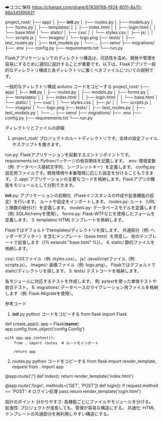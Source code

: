 
➡ココに保存
https://chatgpt.com/share/67839768-f924-8011-8a70-96a345f95631


project_root/
├── app/
│   ├── __init__.py
│   ├── routes.py
│   ├── models.py
│   ├── forms.py
│   ├── templates/
│   │   ├── index.html
│   │   ├── login.html
│   │   └── base.html
│   └── static/
│       ├── css/
│       │   └── styles.css
│       ├── js/
│       │   └── scripts.js
│       └── images/
│           └── logo.png
├── tests/
│   ├── test_routes.py
│   ├── test_models.py
│   └── ...
├── venv/
├── migrations/
├── .env
├── config.py
├── requirements.txt
└── run.py



Flaskアプリケーションでのディレクトリ構造は、可読性を高め、開発や管理を容易にするために適切に設計することが重要です。以下は、Flaskアプリで一般的なディレクトリ構成と各ディレクトリに置くべきファイルについての説明です。

一般的なディレクトリ構成
arduino
コードをコピーする
project_root/
├── app/
│   ├── __init__.py
│   ├── routes.py
│   ├── models.py
│   ├── forms.py
│   ├── templates/
│   │   ├── index.html
│   │   ├── login.html
│   │   └── base.html
│   └── static/
│       ├── css/
│       │   └── styles.css
│       ├── js/
│       │   └── scripts.js
│       └── images/
│           └── logo.png
├── tests/
│   ├── test_routes.py
│   ├── test_models.py
│   └── ...
├── venv/
├── migrations/
├── .env
├── config.py
├── requirements.txt
└── run.py


ディレクトリとファイルの詳細
1. project_root/
プロジェクトのルートディレクトリです。全体の設定ファイルやスクリプトを置きます。

run.py: Flaskアプリケーションを起動するエントリポイントです。
requirements.txt: Pythonパッケージの依存関係を記載します。
.env: 環境変数（例: データベース接続文字列、シークレットキー）を定義します。
config.py: 設定用ファイルです。開発環境や本番環境に応じた設定を分けることもできます。
2. app/
アプリケーションの主要なコードを格納します。Flaskアプリの機能をモジュールとして分割できます。

__init__.py:
アプリケーションの初期化（Flaskインスタンスの作成や拡張機能の設定）を行います。
ルートや設定をインポートします。
routes.py: ルート（URLと関数の紐付け）を定義します。
models.py: データベースモデルを定義します（例: SQLAlchemyを使用）。
forms.py: Flask-WTFなどを使用したフォームを定義します。
3. templates/
HTMLテンプレートを格納します。

Flaskではデフォルトでtemplates/ディレクトリを探します。
共通部分（例: ヘッダーやフッター）を含むテンプレート（base.html）を用意し、他のテンプレートで拡張します（{% extends "base.html" %}）。
4. static/
静的ファイルを格納します。

css/: CSSファイル（例: styles.css）。
js/: JavaScriptファイル（例: scripts.js）。
images/: 画像ファイル（例: logo.png）。
Flaskではデフォルトでstatic/ディレクトリを探します。
5. tests/
テストコードを格納します。

各モジュールに対応するテストを作成します。
例: pytestを使った単体テストや統合テスト。
6. migrations/
データベースのマイグレーション用ファイルを格納します（例: Flask-Migrateを使用）。

参考コード
1. __init__.py
python
コードをコピーする
from flask import Flask

def create_app():
    app = Flask(__name__)
    app.config.from_object('config.Config')

    with app.app_context():
        from . import routes  # ルートをインポート

        return app
2. routes.py
python
コードをコピーする
from flask import render_template, request
from . import app

@app.route('/')
def index():
    return render_template('index.html')

@app.route('/login', methods=['GET', 'POST'])
def login():
    if request.method == 'POST':
        # ログイン処理
        pass
    return render_template('login.html')

    
設計のポイント
分かりやすさ: 各機能ごとにファイルやモジュールを分ける。
拡張性: プロジェクトが成長しても、管理が容易な構造にする。
共通化: HTMLテンプレートの共通部分を再利用しやすい構造にする。